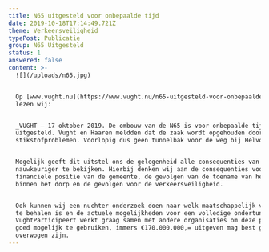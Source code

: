 ```yaml
---
title: N65 uitgesteld voor onbepaalde tijd
date: 2019-10-18T17:14:49.721Z
theme: Verkeersveiligheid
typePost: Publicatie
group: N65 Uitgesteld
status: 1
answered: false
content: >-
  ![](/uploads/n65.jpg)


  Op [www.vught.nu](https://www.vught.nu/n65-uitgesteld-voor-onbepaalde-tijd/)
  lezen wij: 


  _VUGHT – 17 oktober 2019. De ombouw van de N65 is voor onbepaalde tijd
  uitgesteld. Vught en Haaren meldden dat de zaak wordt opgehouden door de
  stikstofproblemen. Voorlopig dus geen tunnelbak voor de weg bij Helvoirt._


  Mogelijk geeft dit uitstel ons de gelegenheid alle consequenties van de ombouw
  nauwkeuriger te bekijken. Hierbij denken wij aan de consequenties voor de
  financiele positie van de gemeente, de gevolgen van de toename van het verkeer
  binnen het dorp en de gevolgen voor de verkeersveiligheid.


  Ook kunnen wij een nuchter onderzoek doen naar welk maatschappelijk voordeel
  te behalen is en de actuele mogelijkheden voor een volledige ondertunneling.
  VughtParticipeert werkt graag samen met andere organisaties om deze pauze zo
  goed mogelijk te gebruiken, immers €170.000.000,= uitgeven mag best goed
  overwogen zijn.
---
```


